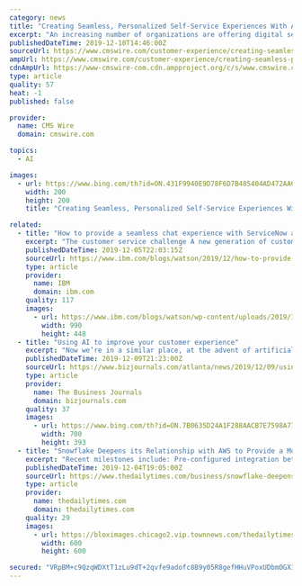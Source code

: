 ```yaml
---
category: news
title: "Creating Seamless, Personalized Self-Service Experiences With AI"
excerpt: "An increasing number of organizations are offering digital self-service options backed by artificial intelligence (AI) and automation, like chatbots and avatars, that allow customers to resolve support issues when they want, where they want. What’s more, customers expect self-service options. In fact, recent data from Gartner on customer self ..."
publishedDateTime: 2019-12-10T14:46:00Z
sourceUrl: https://www.cmswire.com/customer-experience/creating-seamless-personalized-self-service-experiences-with-ai/
ampUrl: https://www.cmswire.com/customer-experience/creating-seamless-personalized-self-service-experiences-with-ai/amp/
cdnAmpUrl: https://www-cmswire-com.cdn.ampproject.org/c/s/www.cmswire.com/customer-experience/creating-seamless-personalized-self-service-experiences-with-ai/amp/
type: article
quality: 57
heat: -1
published: false

provider:
  name: CMS Wire
  domain: cmswire.com

topics:
  - AI

images:
  - url: https://www.bing.com/th?id=ON.431F9940E9D78F6D7B485404AD472AAC
    width: 200
    height: 200
    title: "Creating Seamless, Personalized Self-Service Experiences With AI"

related:
  - title: "How to provide a seamless chat experience with ServiceNow and Watson"
    excerpt: "The customer service challenge A new generation of customers expect quality service anytime, anywhere, on the channel they choose, and in the language of their choice. If they do not receive immediate support, your business may end up losing a customer. Businesses today can simply not afford to sacrifice"
    publishedDateTime: 2019-12-05T22:03:15Z
    sourceUrl: https://www.ibm.com/blogs/watson/2019/12/how-to-provide-a-seamless-chat-experience-with-servicenow-and-watson/
    type: article
    provider:
      name: IBM
      domain: ibm.com
    quality: 117
    images:
      - url: https://www.ibm.com/blogs/watson/wp-content/uploads/2019/12/KBC_Group_Blog_v2-990x448.jpg
        width: 990
        height: 448
  - title: "Using AI to improve your customer experience"
    excerpt: "Now we’re in a similar place, at the advent of artificial intelligence (AI), a powerful resource that has gone largely untapped. In a recent survey of local business leaders conducted by Brunner and the Atlanta Business Chronicle, nearly 75% said they believe AI enhances the customer experience. And yet 41% said they weren’t using any kind ..."
    publishedDateTime: 2019-12-09T21:23:00Z
    sourceUrl: https://www.bizjournals.com/atlanta/news/2019/12/09/using-ai-to-improve-your-customer-experience.html
    type: article
    provider:
      name: The Business Journals
      domain: bizjournals.com
    quality: 37
    images:
      - url: https://www.bing.com/th?id=ON.7B0635D24A1F288AACB7E7598A776B36
        width: 700
        height: 393
  - title: "Snowflake Deepens its Relationship with AWS to Provide a More Seamless Customer Experience"
    excerpt: "Recent milestones include: Pre-configured integration between Snowflake and Amazon SageMaker, a solution that provides developers and data scientists with the ability to build, train and deploy ML models quickly. In addition, AWS and Snowflake recently published an eBook on using Amazon SageMaker with Snowflake. Snowflake integration with ..."
    publishedDateTime: 2019-12-04T19:05:00Z
    sourceUrl: https://www.thedailytimes.com/business/snowflake-deepens-its-relationship-with-aws-to-provide-a-more/article_e0feb43a-daee-53f7-9812-b517cefc018a.html
    type: article
    provider:
      name: thedailytimes.com
      domain: thedailytimes.com
    quality: 29
    images:
      - url: https://bloximages.chicago2.vip.townnews.com/thedailytimes.com/content/tncms/custom/image/4c01e2ce-7067-11e6-87cd-0725ce0cc960.jpg?resize=600%2C600
        width: 600
        height: 600

secured: "VRpBM+c9QzqWDXtT1zLu9dT+2qvfe9adofc8B9y05R8gefHHuVPoxUDbmOGX1wHZIl4ANCV5ukvj/KZQ6Dwpikc30Npg5IfhKQrHJiIx4df9ry2E4odOWYmckWK7lxm1LZquKlE18J6Q8B2+yUaYkITLnpeqlPYH6CmkqvoDpar7xqEVwqegjIITzk3cMzzVSpc1R72695lU6hXntGVx8IAs1vh5GAi03xJbj7t0VtJDLbOQj78yb4NYorCjwPYx0NfkKgwr/lRagvBBNkLGMg==;r2udNYQsmFaffsAQx6W5IQ=="
---
```


